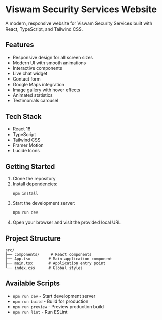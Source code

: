 # Viswam Security Services Website

A modern, responsive website for Viswam Security Services built with React, TypeScript, and Tailwind CSS.

## Features

- Responsive design for all screen sizes
- Modern UI with smooth animations
- Interactive components
- Live chat widget
- Contact form
- Google Maps integration
- Image gallery with hover effects
- Animated statistics
- Testimonials carousel

## Tech Stack

- React 18
- TypeScript
- Tailwind CSS
- Framer Motion
- Lucide Icons

## Getting Started

1. Clone the repository
2. Install dependencies:
   ```bash
   npm install
   ```
3. Start the development server:
   ```bash
   npm run dev
   ```
4. Open your browser and visit the provided local URL

## Project Structure

```
src/
├── components/     # React components
├── App.tsx        # Main application component
├── main.tsx       # Application entry point
└── index.css      # Global styles
```

## Available Scripts

- `npm run dev` - Start development server
- `npm run build` - Build for production
- `npm run preview` - Preview production build
- `npm run lint` - Run ESLint